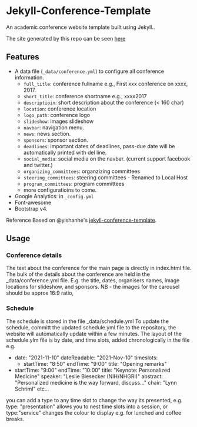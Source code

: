 # Jekyll-Conference-Template

An academic conference website template built using Jekyll..

The site generated by this repo can be seen [here](https://genomicsstandardsconsortium.github.io/GSC22-Bangkok/)

## Features

- A data file (`_data/conference.yml`) to configure all conference information.
    - `full_title`: conference fullname e.g., First xxx conference on xxxx, 2017.
    - `short_title`: conference shortname e.g., xxxx2017
    - `descriptioin`: short description about the conference (< 160 char)
    - `location`: conference location
    - `logo_path`: conference logo
    - `slideshow`: images slideshow
    - `navbar`: navigation menu.
    - `news`: news section.
    - `sponsors`: sponsor section.
    - `deadlines`: important dates of deadlines, pass-due date will be automatically printed with del line.
    - `social_media`: social media on the navbar. (current support facebook and twitter.)
    - `organizing_committees`: organzizing committees
    - `steering_committees`: steering committees - Renamed to Local Host
    - `program_committees`: program committees
    - more configuratioins to come.
- Google Analytics: in `_config.yml`
- Font-awesome
- Bootstrap v4.

Reference
Based on @yishanhe's [jekyll-conference-template](https://github.com/yishanhe/jekyll-conference-template).

## Usage

### Conference details

The text about the conference for the main page is directly in index.html file. 
The bulk of the details about the conference are held in the _data/conference.yml file. E.g. the title, dates, organisers names, image locations for slideshow, and sponsors.
NB - the images for the carousel should be approx 16:9 ratio, 


### Schedule

The schedule is stored in the file _data/schedule.yml
To update the schedule, committ the updated schedule.yml file to the repository, the website will automatically update within a few minutes.
The layout of the schedule.ylm file is by date, and time slots, added chronologically in the file e.g.

 - date: "2021-11-10"
   dateReadable: "2021-Nov-10"
   timeslots:
   - startTime: "8:50"
     endTime: "9:00"
	 title: "Opening remarks"
  - startTime: "9:00"
    endTime: "10:00"
    title: "Keynote: Personalized Medicine"
    speaker: "Leslie Biesecker (NIH/NHGRI)"
    abstract: "Personalized medicine is the way forward, discuss..."
    chair: "Lynn Schriml"
etc...

you can add a type to any time slot to change the way its presented, e.g. type: "presentation" allows you to nest time slots into a session, or type:"service" changes the colour to display e.g. for lunched and coffee breaks.



